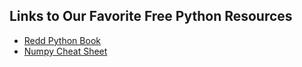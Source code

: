 ## Links to Our Favorite Free Python Resources
 - [Redd Python Book](https://flythereddflagg.github.io/python_book/site/)
 - [Numpy Cheat Sheet](https://python-bootcamp-ucd.github.io/bootcamp2020/Numpy_Python_Cheat_Sheet.pdf)
 
